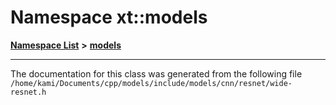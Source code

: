 

# Namespace xt::models



[**Namespace List**](namespaces.md) **>** [**models**](namespacext_1_1models_1_1_0d146130133241212117210302040014146320364244234174.md)







































































------------------------------
The documentation for this class was generated from the following file `/home/kami/Documents/cpp/models/include/models/cnn/resnet/wide-resnet.h`

